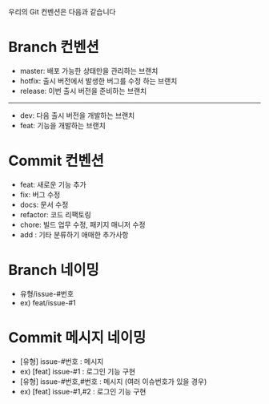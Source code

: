 우리의 Git 컨벤션은 다음과 같습니다

# Branch 컨벤션
- master: 배포 가능한 상태만을 관리하는 브랜치
- hotfix: 출시 버전에서 발생한 버그를 수정 하는 브랜치
- release: 이번 출시 버전을 준비하는 브랜치
---
- dev: 다음 출시 버전을 개발하는 브랜치
- feat: 기능을 개발하는 브랜치

# Commit 컨벤션
- feat: 새로운 기능 추가
- fix: 버그 수정
- docs: 문서 수정
- refactor: 코드 리팩토링
- chore: 빌드 업무 수정, 패키지 매니저 수정
- add : 기타 분류하기 애매한 추가사항

# Branch 네이밍
- 유형/issue-#번호
- ex) feat/issue-#1

# Commit 메시지 네이밍
- [유형] issue-#번호 : 메시지
- ex) [feat] issue-#1 : 로그인 기능 구현
- [유형] issue-#번호,#번호 : 메시지 (여러 이슈번호가 있을 경우)
- ex) [feat] issue-#1,#2 : 로그인 기능 구현